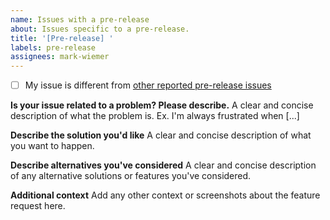 ```yaml
---
name: Issues with a pre-release
about: Issues specific to a pre-release.
title: '[Pre-release] '
labels: pre-release
assignees: mark-wiemer
---
```


-   [ ] My issue is different from [other reported pre-release issues](https://github.com/mark-wiemer/ahkpp/issues?q=sort%3Aupdated-desc+label%3Apre-release+is%3Aopen)

**Is your issue related to a problem? Please describe.**
A clear and concise description of what the problem is. Ex. I'm always frustrated when [...]

**Describe the solution you'd like**
A clear and concise description of what you want to happen.

**Describe alternatives you've considered**
A clear and concise description of any alternative solutions or features you've considered.

**Additional context**
Add any other context or screenshots about the feature request here.
